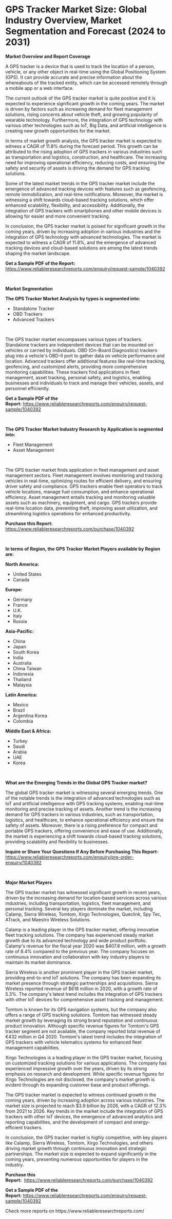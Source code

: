 <p><h1>GPS Tracker Market Size: Global Industry Overview, Market Segmentation and Forecast (2024 to 2031)</h1></p><p><strong>Market Overview and Report Coverage</strong></p>
<p><p>A GPS tracker is a device that is used to track the location of a person, vehicle, or any other object in real-time using the Global Positioning System (GPS). It can provide accurate and precise information about the whereabouts of the tracked entity, which can be accessed remotely through a mobile app or a web interface.</p><p>The current outlook of the GPS tracker market is quite positive and it is expected to experience significant growth in the coming years. The market is driven by factors such as increasing demand for fleet management solutions, rising concerns about vehicle theft, and growing popularity of wearable technology. Furthermore, the integration of GPS technology with various other technologies such as IoT, Big Data, and artificial intelligence is creating new growth opportunities for the market.</p><p>In terms of market growth analysis, the GPS tracker market is expected to witness a CAGR of 11.8% during the forecast period. This growth can be attributed to the rising adoption of GPS trackers in various industries such as transportation and logistics, construction, and healthcare. The increasing need for improving operational efficiency, reducing costs, and ensuring the safety and security of assets is driving the demand for GPS tracking solutions.</p><p>Some of the latest market trends in the GPS tracker market include the emergence of advanced tracking devices with features such as geofencing, remote immobilization, and real-time notifications. Moreover, the market is witnessing a shift towards cloud-based tracking solutions, which offer enhanced scalability, flexibility, and accessibility. Additionally, the integration of GPS trackers with smartphones and other mobile devices is allowing for easier and more convenient tracking.</p><p>In conclusion, the GPS tracker market is poised for significant growth in the coming years, driven by increasing adoption in various industries and the integration of GPS technology with advanced technologies. The market is expected to witness a CAGR of 11.8%, and the emergence of advanced tracking devices and cloud-based solutions are among the latest trends shaping the market landscape.</p></p>
<p><strong>Get a Sample PDF of the Report:</strong> <a href="https://www.reliableresearchreports.com/enquiry/request-sample/1040392">https://www.reliableresearchreports.com/enquiry/request-sample/1040392</a></p>
<p>&nbsp;</p>
<p><strong>Market Segmentation</strong></p>
<p><strong>The GPS Tracker Market Analysis by types is segmented into:</strong></p>
<p><ul><li>Standalone Tracker</li><li>OBD Trackers</li><li>Advanced Trackers</li></ul></p>
<p>&nbsp;</p>
<p><p>The GPS tracker market encompasses various types of trackers. Standalone trackers are independent devices that can be mounted on vehicles or carried by individuals. OBD (On-Board Diagnostics) trackers plug into a vehicle's OBD-II port to gather data on vehicle performance and location. Advanced trackers offer additional features like real-time tracking, geofencing, and customized alerts, providing more comprehensive monitoring capabilities. These trackers find applications in fleet management, asset tracking, personal safety, and logistics, enabling businesses and individuals to track and manage their vehicles, assets, and personnel efficiently.</p></p>
<p><strong>Get a Sample PDF of the Report:</strong>&nbsp;<a href="https://www.reliableresearchreports.com/enquiry/request-sample/1040392">https://www.reliableresearchreports.com/enquiry/request-sample/1040392</a></p>
<p>&nbsp;</p>
<p><strong>The GPS Tracker Market Industry Research by Application is segmented into:</strong></p>
<p><ul><li>Fleet Management</li><li>Asset Management</li></ul></p>
<p>&nbsp;</p>
<p><p>The GPS tracker market finds application in fleet management and asset management sectors. Fleet management involves monitoring and tracking vehicles in real-time, optimizing routes for efficient delivery, and ensuring driver safety and compliance. GPS trackers enable fleet operators to track vehicle locations, manage fuel consumption, and enhance operational efficiency. Asset management entails tracking and monitoring valuable assets such as machinery, equipment, and cargo. GPS trackers provide real-time location data, preventing theft, improving asset utilization, and streamlining logistics operations for enhanced productivity.</p></p>
<p><strong>Purchase this Report:</strong>&nbsp; <a href="https://www.reliableresearchreports.com/purchase/1040392">https://www.reliableresearchreports.com/purchase/1040392</a></p>
<p>&nbsp;</p>
<p><strong>In terms of Region, the GPS Tracker Market Players available by Region are:</strong></p>
<p>
    <p> <strong> North America: </strong>
        <ul>
            <li>United States</li>
            <li>Canada</li>
        </ul>
        </p> 
    <p> <strong> Europe: </strong>
        <ul>
            <li>Germany</li>
            <li>France</li>
            <li>U.K.</li>
            <li>Italy</li>
            <li>Russia</li>
        </ul>
        </p> 
    <p> <strong> Asia-Pacific: </strong>
        <ul>
            <li>China</li>
            <li>Japan</li>
            <li>South Korea</li>
            <li>India</li>
            <li>Australia</li>
            <li>China Taiwan</li>
            <li>Indonesia</li>
            <li>Thailand</li>
            <li>Malaysia</li>
        </ul>
        </p> 
    <p> <strong> Latin America: </strong>
        <ul>
            <li>Mexico</li>
            <li>Brazil</li>
            <li>Argentina Korea</li>
            <li>Colombia</li>
        </ul>
        </p> 
    <p> <strong> Middle East & Africa: </strong>
        <ul>
            <li>Turkey</li>
            <li>Saudi</li>
            <li>Arabia</li>
            <li>UAE</li>
            <li>Korea</li>
        </ul>
    </p>
    </p>
<p>&nbsp;</p>
<p><strong>What are the Emerging Trends in the Global GPS Tracker market?</strong></p>
<p><p>The global GPS tracker market is witnessing several emerging trends. One of the notable trends is the integration of advanced technologies such as IoT and artificial intelligence with GPS tracking systems, enabling real-time monitoring and precise tracking of assets. Another trend is the increasing demand for GPS trackers in various industries, such as transportation, logistics, and healthcare, to enhance operational efficiency and ensure the safety of assets. Moreover, there is a rising preference for compact and portable GPS trackers, offering convenience and ease of use. Additionally, the market is experiencing a shift towards cloud-based tracking solutions, providing scalability and flexibility to businesses.</p></p>
<p><strong>Inquire or Share Your Questions If Any Before Purchasing This Report</strong>- <a href="https://www.reliableresearchreports.com/enquiry/pre-order-enquiry/1040392">https://www.reliableresearchreports.com/enquiry/pre-order-enquiry/1040392</a></p>
<p>&nbsp;</p>
<p><strong>Major Market Players</strong></p>
<p><p>The GPS tracker market has witnessed significant growth in recent years, driven by the increasing demand for location-based services across various industries, including transportation, logistics, fleet management, and personal tracking. Several key players dominate the market, including Calamp, Sierra Wireless, Tomtom, Xirgo Technologies, Queclink, Spy Tec, ATrack, and Maestro Wireless Solutions.</p><p>Calamp is a leading player in the GPS tracker market, offering innovative fleet tracking solutions. The company has experienced steady market growth due to its advanced technology and wide product portfolio. Calamp's revenue for the fiscal year 2020 was $407.8 million, with a growth rate of 8.4% compared to the previous year. The company focuses on continuous innovation and collaboration with key industry players to maintain its market dominance.</p><p>Sierra Wireless is another prominent player in the GPS tracker market, providing end-to-end IoT solutions. The company has been expanding its market presence through strategic partnerships and acquisitions. Sierra Wireless reported revenue of $618 million in 2020, with a growth rate of 5.3%. The company's latest trend includes the integration of GPS trackers with other IoT devices for comprehensive asset tracking and management.</p><p>Tomtom is known for its GPS navigation systems, but the company also offers a range of GPS tracking solutions. Tomtom has witnessed steady market growth by leveraging its strong brand reputation and continuous product innovation. Although specific revenue figures for Tomtom's GPS tracker segment are not available, the company reported total revenue of €432 million in Q4 2020. Tomtom's latest trend includes the integration of GPS trackers with vehicle telematics systems for enhanced fleet management capabilities.</p><p>Xirgo Technologies is a leading player in the GPS tracker market, focusing on customized tracking solutions for various applications. The company has experienced impressive growth over the years, driven by its strong emphasis on research and development. While specific revenue figures for Xirgo Technologies are not disclosed, the company's market growth is evident through its expanding customer base and product offerings.</p><p>The GPS tracker market is expected to witness continued growth in the coming years, driven by increasing adoption across various industries. The market size is projected to reach $3.9 billion by 2026, with a CAGR of 12.3% from 2021 to 2026. Key trends in the market include the integration of GPS trackers with other IoT devices, the emergence of advanced analytics and reporting capabilities, and the development of compact and energy-efficient trackers.</p><p>In conclusion, the GPS tracker market is highly competitive, with key players like Calamp, Sierra Wireless, Tomtom, Xirgo Technologies, and others driving market growth through continuous innovation and strategic partnerships. The market size is expected to expand significantly in the coming years, presenting numerous opportunities for players in the industry.</p></p>
<p><strong>Purchase this Report:</strong>&nbsp;&nbsp;<a href="https://www.reliableresearchreports.com/purchase/1040392">https://www.reliableresearchreports.com/purchase/1040392</a></p>
<p></p>
<p><strong>Get a Sample PDF of the Report:</strong>&nbsp;<a href="https://www.reliableresearchreports.com/enquiry/request-sample/1040392">https://www.reliableresearchreports.com/enquiry/request-sample/1040392</a></p>
<p>Check more reports on https://www.reliableresearchreports.com/</p>